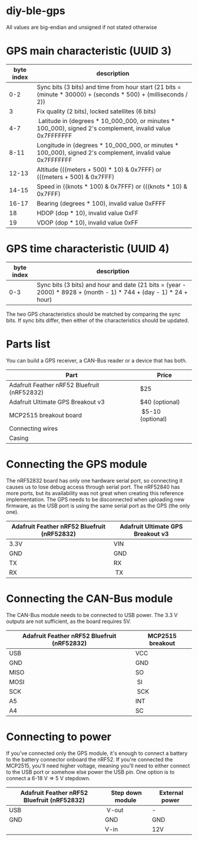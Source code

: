 # diy-ble-gps


All values are big-endian and unsigned if not stated otherwise

# GPS main characteristic (UUID 3)

byte index  | description
------ | -----------------------------------------------------------------------------------------------------------------
0-2 | Sync bits (3 bits) and time from hour start (21 bits = (minute * 30000) + (seconds * 500) + (milliseconds / 2))
3 | Fix quality (2 bits), locked satellites (6 bits)
4-7 | Latitude in (degrees * 10_000_000, or minutes * 100_000), signed 2's complement, invalid value 0x7FFFFFFF
8-11 | Longitude in (degrees * 10_000_000, or minutes * 100_000), signed 2's complement, invalid value 0x7FFFFFFF
12-13 | Altitude (((meters + 500) * 10) & 0x7FFF) or (((meters + 500) & 0x7FFF) | 0x8000), invalid value 0xFFFF
14-15 | Speed in ((knots * 100) & 0x7FFF) or (((knots * 10) & 0x7FFF) | 0x8000), invalid value 0xFFFF
16-17 | Bearing (degrees * 100), invalid value 0xFFFF
18 | HDOP (dop * 10), invalid value 0xFF
19 | VDOP (dop * 10), invalid value 0xFF

# GPS time characteristic (UUID 4)

 byte index | description
 ----------- | ----------------------------------
 0-3 | Sync bits (3 bits) and hour and date (21 bits = (year - 2000) * 8928 + (month - 1) * 744 + (day - 1) * 24 + hour)

The two GPS characteristics should be matched by comparing the sync bits. If sync bits differ, then either of the characteristics should be updated.

# Parts list

You can build a GPS receiver, a CAN-Bus reader or a device that has both.

Part | Price
----- | --------
Adafruit Feather nRF52 Bluefruit (nRF52832) | $25
Adafruit Ultimate GPS Breakout v3 | $40 (optional)
MCP2515 breakout board | $5-10 (optional)
Connecting wires |
Casing |

# Connecting the GPS module

The nRF52832 board has only one hardware serial port, so connecting it causes us to lose debug access through serial port. The nRF52840 has more ports, but its availability was not great when creating this reference implementation. The GPS needs to be disconnected when uploading new firmware, as the USB port is using the same serial port as the GPS (the only one).


Adafruit Feather nRF52 Bluefruit (nRF52832) | Adafruit Ultimate GPS Breakout v3
--------------------------------------------------- | ---------------------------------------
3.3V | VIN
GND | GND
TX | RX
RX | TX

# Connecting the CAN-Bus module

The CAN-Bus module needs to be connected to USB power. The 3.3 V outputs are not sufficient, as the board requires 5V.

Adafruit Feather nRF52 Bluefruit (nRF52832) | MCP2515 breakout
--------------------------------------------------- | -----------------------
USB | VCC
GND | GND
MISO | SO
MOSI | SI
SCK | SCK
A5 | INT
A4 | SC

# Connecting to power

If you've connected only the GPS module, it's enough to connect a battery to the battery connector onboard the nRF52. If you're connected the MCP2515, you'll need higher voltage, meaning you'll need to either connect to the USB port or somehow else power the USB pin. One option is to connect a 6-18 V => 5 V stepdown.

| Adafruit Feather nRF52 Bluefruit (nRF52832) | Step down module | External power
| --------------------------------------------------- | --------------------- | --------------------
| USB | V-out | -
| GND | GND   | GND
|     | V-in  | 12V



